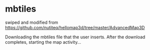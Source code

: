 mbtiles
=======

swiped and modified from https://github.com/nutiteq/hellomap3d/tree/master/AdvancedMap3D

Downloading the mbtiles file that the user inserts. After the download completes, starting the map activity... 
